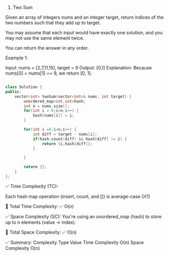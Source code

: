 1. Two Sum

Given an array of integers nums and an integer target, return indices of the two numbers such that they add up to target.

You may assume that each input would have exactly one solution, and you may not use the same element twice.

You can return the answer in any order.

 

Example 1:

Input: nums = [2,7,11,15], target = 9
Output: [0,1]
Explanation: Because nums[0] + nums[1] == 9, we return [0, 1].


```cpp

class Solution {
public:
    vector<int> twoSum(vector<int>& nums, int target) {
        unordered_map<int,int>hash;
        int n = nums.size();
        for(int i = 0;i<n;i++) {
            hash[nums[i]] = i;
        }

        for(int i =0;i<n;i++) {
            int diff = target - nums[i];
            if(hash.count(diff) && hash[diff] != i) {
                return {i,hash[diff]};
            }

        }

        return {};
    }
};

```


✅ Time Complexity (TC):

Each hash map operation (insert, count, and []) is average-case O(1)

🔹 Total Time Complexity:
✅ O(n)

✅ Space Complexity (SC):
You're using an unordered_map (hash) to store up to n elements (value → index).

🔹 Total Space Complexity:
✅ O(n)

✅ Summary:
Complexity Type	Value
Time Complexity	O(n)
Space Complexity	O(n)